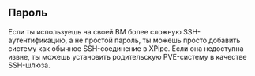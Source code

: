 ## Пароль

Если ты используешь на своей ВМ более сложную SSH-аутентификацию, а не простой пароль, ты можешь просто добавить систему как обычное SSH-соединение в XPipe. Если она недоступна извне, ты можешь установить родительскую PVE-систему в качестве SSH-шлюза.
